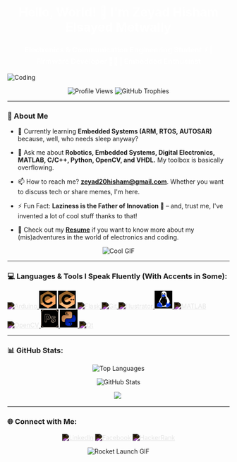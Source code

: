 <h1 align="center" style="color:white;">Hello, World! 👋 I'm Zeyad Hisham Elsayed Metwally</h1>
<h3 align="center" style="color:white;">Electronics & Communication Engineering Student ⚡ | Firmware Developer 🧑‍💻 | Embedded Enthusiast</h3>

<img align="center" alt="Coding" width="1200" src="https://user-images.githubusercontent.com/74038190/225813708-98b745f2-7d22-48cf-9150-083f1b00d6c9.gif">

<p align="center">
  <img src="https://komarev.com/ghpvc/?username=zeyad-hisham-cyper&label=Profile%20views&color=blueviolet&style=flat" alt="Profile Views" /> 
  <img src="https://github-profile-trophy.vercel.app/?username=zeyad-hisham-cyper&theme=darkhub&margin-w=15" alt="GitHub Trophies" />
</p>

---

### 🚀 About Me

- 🌱 Currently learning **Embedded Systems (ARM, RTOS, AUTOSAR)** because, well, who needs sleep anyway?  

- 💬 Ask me about **Robotics, Embedded Systems, Digital Electronics, MATLAB, C/C++, Python, OpenCV, and VHDL.** My toolbox is basically overflowing.

- 📫 How to reach me? **zeyad20hisham@gmail.com**. Whether you want to discuss tech or share memes, I'm here.

- ⚡ Fun Fact: **Laziness is the Father of Innovation 🦥** – and, trust me, I've invented a lot of cool stuff thanks to that!

- 📄 Check out my **[Resume](https://drive.google.com/file/d/1MUN5VvbuwE7v4Xgsh4rURNinqSfGfRKJ/view?usp=sharing)** if you want to know more about my (mis)adventures in the world of electronics and coding.

<p align="center">
  <img src="https://user-images.githubusercontent.com/74038190/221352989-518609ab-b4d1-459e-929f-a08cd2bd9b3c.gif" width="300" alt="Cool GIF" />
</p>

---

### 💻 Languages & Tools I Speak Fluently (With Accents in Some):

<p align="left">
  <a href="https://www.arduino.cc/" target="_blank"> <img src="https://cdn.worldvectorlogo.com/logos/arduino-1.svg" alt="Arduino" width="40" height="40" style="filter: invert(1);" /> </a>
  <a href="https://www.cprogramming.com/" target="_blank"> <img src="https://raw.githubusercontent.com/devicons/devicon/master/icons/c/c-original.svg" alt="C" width="40" height="40" style="filter: invert(1);" /> </a>
  <a href="https://www.w3schools.com/cpp/" target="_blank"> <img src="https://raw.githubusercontent.com/devicons/devicon/master/icons/cplusplus/cplusplus-original.svg" alt="C++" width="40" height="40" style="filter: invert(1);" /> </a>
  <a href="https://flask.palletsprojects.com/" target="_blank"> <img src="https://www.vectorlogo.zone/logos/pocoo_flask/pocoo_flask-icon.svg" alt="Flask" width="40" height="40" style="filter: invert(1);" /> </a>
  <a href="https://git-scm.com/" target="_blank"> <img src="https://www.vectorlogo.zone/logos/git-scm/git-scm-icon.svg" alt="Git" width="40" height="40" style="filter: invert(1);" /> </a>
  <a href="https://www.adobe.com/in/products/illustrator.html" target="_blank"> <img src="https://www.vectorlogo.zone/logos/adobe_illustrator/adobe_illustrator-icon.svg" alt="Illustrator" width="40" height="40" style="filter: invert(1);" /> </a>
  <a href="https://www.linux.org/" target="_blank"> <img src="https://raw.githubusercontent.com/devicons/devicon/master/icons/linux/linux-original.svg" alt="Linux" width="40" height="40" style="filter: invert(1);" /> </a>
  <a href="https://www.mathworks.com/" target="_blank"> <img src="https://upload.wikimedia.org/wikipedia/commons/2/21/Matlab_Logo.png" alt="MATLAB" width="40" height="40" style="filter: invert(1);" /> </a>
  <a href="https://opencv.org/" target="_blank"> <img src="https://www.vectorlogo.zone/logos/opencv/opencv-icon.svg" alt="OpenCV" width="40" height="40" style="filter: invert(1);" /> </a>
  <a href="https://www.photoshop.com/en" target="_blank"> <img src="https://raw.githubusercontent.com/devicons/devicon/master/icons/photoshop/photoshop-line.svg" alt="Photoshop" width="40" height="40" style="filter: invert(1);" /> </a>
  <a href="https://www.python.org" target="_blank"> <img src="https://raw.githubusercontent.com/devicons/devicon/master/icons/python/python-original.svg" alt="Python" width="40" height="40" style="filter: invert(1);" /> </a>
  <a href="https://www.qt.io/" target="_blank"> <img src="https://upload.wikimedia.org/wikipedia/commons/0/0b/Qt_logo_2016.svg" alt="Qt" width="40" height="40" style="filter: invert(1);" /> </a>
</p>

---

### 📊 GitHub Stats: 
<p align="center">
  <img src="https://github-readme-stats.vercel.app/api/top-langs?username=zeyad-hisham-cyper&show_icons=true&locale=en&layout=compact&theme=radical" alt="Top Languages" />
</p>

<p align="center">
  <img src="https://github-readme-stats.vercel.app/api?username=zeyad-hisham-cyper&show_icons=true&locale=en&theme=radical" alt="GitHub Stats" />
</p>

<p align="center">
  <img src="https://github.com/Anmol-Baranwal/Cool-GIFs-For-GitHub/assets/74038190/406eb3e6-caba-401d-93c8-e0a7941c84b9" width="75">&nbsp;
</p>

---

### 🌐 Connect with Me:

<p align="center">
  <a href="https://linkedin.com/in/zeyad-hisham-a5127519b" target="blank"><img align="center" src="https://raw.githubusercontent.com/rahuldkjain/github-profile-readme-generator/master/src/images/icons/Social/linked-in-alt.svg" alt="LinkedIn" height="30" width="40" style="filter: invert(1);" /></a>
  <a href="https://fb.com/zeyad.hisham.716" target="blank"><img align="center" src="https://raw.githubusercontent.com/rahuldkjain/github-profile-readme-generator/master/src/images/icons/Social/facebook.svg" alt="Facebook" height="30" width="40" style="filter: invert(1);" /></a>
  <a href="https://www.hackerrank.com/zeyad20hisham" target="blank"><img align="center" src="https://raw.githubusercontent.com/rahuldkjain/github-profile-readme-generator/master/src/images/icons/Social/hackerrank.svg" alt="HackerRank" height="30" width="40" style="filter: invert(1);" /></a>
</p>

<p align="center">
  <img src="https://user-images.githubusercontent.com/74038190/214644145-264f4759-7633-441e-9d67-d8dda9d50d26.gif" width="300" alt="Rocket Launch GIF" />
</p>
